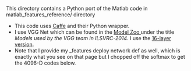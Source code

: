 This directory contains a Python port of the Matlab code in matlab_features_reference/ directory

- This code uses [Caffe](http://caffe.berkeleyvision.org/) and their Python wrapper.
- I use VGG Net which can be found in the [Model Zoo ](https://github.com/BVLC/caffe/wiki/Model-Zoo) under the title *Models used by the VGG team in ILSVRC-2014*. I use the [16-layer version](https://gist.github.com/ksimonyan/211839e770f7b538e2d8#file-readme-md).
- Note that I provide my _features deploy network def as well, which is exactly what you see on that page but I chopped off the softmax to get the 4096-D codes below.
